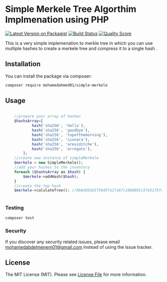 # Simple Merkele Tree Algorthim Implmenation using PHP

[![Latest Version on Packagist](https://img.shields.io/packagist/v/mohamedahmed01/simple-merkele.svg?style=flat-square)](https://packagist.org/packages/mohamedahmed01/simple-merkele#v1.0.0beta1)
[![Build Status](https://travis-ci.com/mohamedahmed01/simple-merkele.svg?branch=main)](https://travis-ci.com/mohamedahmed01/simple-merkele)
[![Quality Score](https://img.shields.io/scrutinizer/g/mohamedahmed01/simple-merkele.svg?style=flat-square)](https://scrutinizer-ci.com/g/mohamedahmed01/simple-merkele)

This is a very simple implemenation to merkle tree in which you can use multiple hashes
to create a merkele tree and compress it to a single hash .

## Installation

You can install the package via composer:

```bash
composer require mohamedahmed01/simple-merkele
```

## Usage

``` php

    //prepare your array of hashes
    $hashsArray=[
            hash('sha256', 'hello'),
            hash('sha256', 'goodbye'),
            hash('sha256', 'topofthemorning'),
            hash('sha256', 'sionara'),
            hash('sha256', 'areviditche'),
            hash('sha256', 'arregato'),
        ];
    //create new instance of simpleMerkele
    $merkele = new SimpleMerkele();
    //add your hashes to the inventory
    foreach ($hashsArray as $hash) {
        $merkele->addHash($hash);
    }
    //create the top hash
    $merkele->calulateTree(); //9b8dd5dd1f56d5fa17a67c10b8891c57e51f5fd36fe3a2d7e290d605840332d8
        
```

### Testing

``` bash
composer test
```

### Security

If you discover any security related issues, please email mohamedabdelmenem01@gmail.com instead of using the issue tracker.


## License

The MIT License (MIT). Please see [License File](LICENSE.md) for more information.

